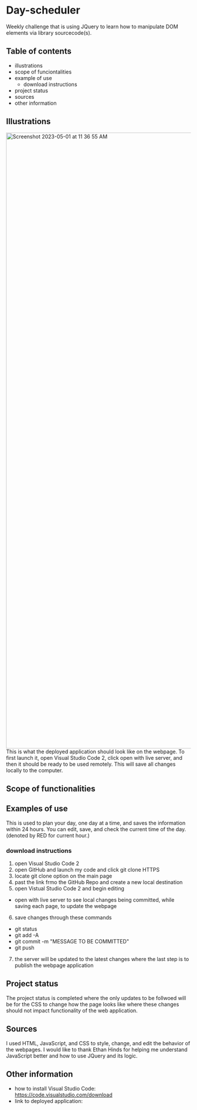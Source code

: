 # Day-scheduler
Weekly challenge that is using JQuery to learn how to manipulate DOM elements via library sourcecode(s).
## Table of contents
- illustrations
- scope of funciontalities
- example of use
  - download instructions
- project status
- sources 
- other information 
## Illustrations
<img width="1674" alt="Screenshot 2023-05-01 at 11 36 55 AM" src="https://user-images.githubusercontent.com/126469345/235429804-e0b2b96a-5104-4193-9dc4-2abd1970f406.png">
This is what the deployed application should look like on the webpage. To first launch it, open Visual Studio Code 2, click open with live server, and then it should be ready to be used remotely. This will save all changes locally to the computer.

## Scope of functionalities 
## Examples of use
This is used to plan your day, one day at a time, and saves the information within 24 hours. You can edit, save, and check the current time of the day. (denoted by RED for current hour.)

### download instructions
1) open Visual Studio Code 2 
2) open GitHub and launch my code and click git clone HTTPS
3) locate git clone option on the main page
4) past the link frmo the GitHub Repo and create a new local destination
5) open Vistual Studio Code 2 and begin editing 
  - open with live server to see local changes being committed, while saving each page, to update the webpage
 

6) save changes through these commands
  - git status 
  -  git add -A
  - git commit -m "MESSAGE TO BE COMMITTED"
  - git push

7) the server will be updated to the latest changes where the last step is to publish the webpage application

## Project status 
The project status is completed where the only updates to be follwoed will be for the CSS to change how the page looks like where these changes should not impact functionality of the web application.
## Sources
I used HTML, JavaScript, and CSS to style, change, and edit the behavior of the webpages.
I would like to thank Ethan Hinds for helping me understand JavaScript better and how to use JQuery and its logic.
## Other information
- how to install Visual Studio Code: https://code.visualstudio.com/download
- link to deployed application: 
